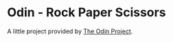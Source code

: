 # Odin - Rock Paper Scissors

A little project provided by [The Odin Project](https://www.theodinproject.com/).